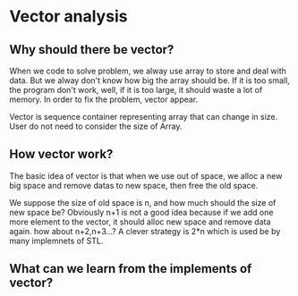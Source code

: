 # Vector analysis

## Why should there be vector?
When we code to solve problem, we alway use array to store and deal with data. But we alway don't know how big the array should be. If it is too small, the program don't work, well, if it is too large, it should waste a lot of memory. In order to fix the problem, vector appear. 

Vector is sequence container representing array that can change in size. User do not need to consider the size of Array.

## How vector work?
The basic idea of vector is that when we use out of space, we alloc a new big space and remove datas to new space, then free the old space. 

We suppose the size of old space is n, and how much should the size of new space be? Obviously n+1 is not a good idea because if we add one more element to the vector, it should alloc new space and remove data again. how about n+2,n+3...? A clever strategy is 2*n which is used be by many implemnets of STL.


## What can we learn from the implements of vector?
